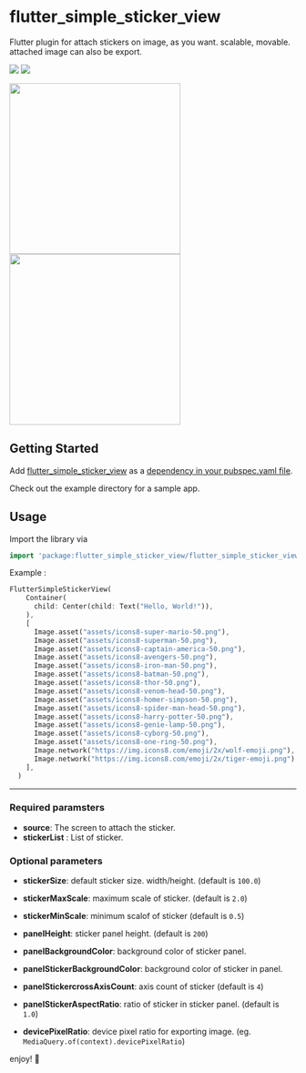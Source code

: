 # flutter_simple_sticker_view

Flutter plugin for attach stickers on image, as you want. scalable, movable. attached image can also be export.

<img src="https://img.shields.io/pub/v/flutter_simple_sticker_view.svg" />
<img src="https://img.shields.io/github/license/myriky/flutter_simple_sticker_view" />

<img width="300" src="https://user-images.githubusercontent.com/581861/69323565-52a84100-0c8a-11ea-974e-f2887d8755b2.gif"><img width="300" src="https://user-images.githubusercontent.com/581861/69323562-520faa80-0c8a-11ea-95f1-625314339a56.gif">

## Getting Started

Add [flutter_simple_sticker_view](https://pub.dev/packages/flutter_simple_sticker_view) as a [dependency in your pubspec.yaml file](https://flutter.io/platform-plugins/).

Check out the example directory for a sample app.

## Usage

Import the library via

```dart
import 'package:flutter_simple_sticker_view/flutter_simple_sticker_view.dart';
```

Example :

```dart
FlutterSimpleStickerView(
    Container(
      child: Center(child: Text("Hello, World!")),
    ),
    [
      Image.asset("assets/icons8-super-mario-50.png"),
      Image.asset("assets/icons8-superman-50.png"),
      Image.asset("assets/icons8-captain-america-50.png"),
      Image.asset("assets/icons8-avengers-50.png"),
      Image.asset("assets/icons8-iron-man-50.png"),
      Image.asset("assets/icons8-batman-50.png"),
      Image.asset("assets/icons8-thor-50.png"),
      Image.asset("assets/icons8-venom-head-50.png"),
      Image.asset("assets/icons8-homer-simpson-50.png"),
      Image.asset("assets/icons8-spider-man-head-50.png"),
      Image.asset("assets/icons8-harry-potter-50.png"),
      Image.asset("assets/icons8-genie-lamp-50.png"),
      Image.asset("assets/icons8-cyborg-50.png"),
      Image.asset("assets/icons8-one-ring-50.png"),
      Image.network("https://img.icons8.com/emoji/2x/wolf-emoji.png"),
      Image.network("https://img.icons8.com/emoji/2x/tiger-emoji.png"),
    ],
  )
```

---

### Required paramsters

- **source**: The screen to attach the sticker.
- **stickerList** : List of sticker.

### Optional parameters

- **stickerSize**: default sticker size. width/height. (default is `100.0`)

- **stickerMaxScale**: maximum scale of sticker. (default is `2.0`)

- **stickerMinScale**: minimum scalof of sticker (default is `0.5`)

- **panelHeight**: sticker panel height. (default is `200`)

- **panelBackgroundColor**: background color of sticker panel.

- **panelStickerBackgroundColor**: background color of sticker in panel.

- **panelStickercrossAxisCount**: axis count of sticker (default is `4`)

- **panelStickerAspectRatio**: ratio of sticker in sticker panel. (default is `1.0`)

- **devicePixelRatio**: device pixel ratio for exporting image. (eg. `MediaQuery.of(context).devicePixelRatio`)

enjoy! 💃
